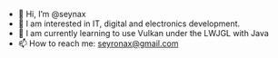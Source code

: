 - 👋 Hi, I’m @seynax
- 👀 I am interested in IT, digital and electronics development.
- 🌱 I am currently learning to use Vulkan under the LWJGL with Java
- 📫 How to reach me: seyronax@gmail.com

<!---
seynax/seynax is a ✨ special ✨ repository because its `README.md` (this file) appears on your GitHub profile.
You can click the Preview link to take a look at your changes.
--->
